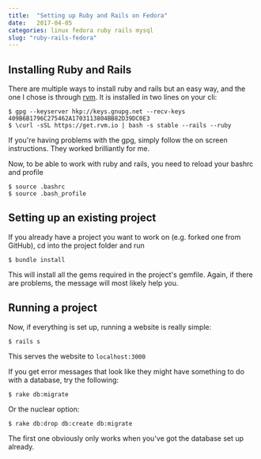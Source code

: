 ```yaml
---
title:  "Setting up Ruby and Rails on Fedora"
date:   2017-04-05
categories: linux fedora ruby rails mysql 
slug: "ruby-rails-fedora"
---
```


## Installing Ruby and Rails

There are multiple ways to install ruby and rails but an easy way, and the one I chose is through [rvm](https://rvm.io/). It is installed in two lines on your cli:

	$ gpg --keyserver hkp://keys.gnupg.net --recv-keys 409B6B1796C275462A1703113804BB82D39DC0E3
	$ \curl -sSL https://get.rvm.io | bash -s stable --rails --ruby

If you're having problems with the gpg, simply follow the on screen instructions. They worked brilliantly for me.

Now, to be able to work with ruby and rails, you need to reload your bashrc and profile

	$ source .bashrc
	$ source .bash_profile


## Setting up an existing project
If you already have a project you want to work on (e.g. forked one from GitHub), cd into the project folder and run

	$ bundle install

This will install all the gems required in the project's gemfile. Again, if there are problems, the message will most likely help you.

## Running a project
Now, if everything is set up, running a website is really simple:

	$ rails s

This serves the website to `localhost:3000`

If you get error messages that look like they might have something to do with a database, try the following:

	$ rake db:migrate

Or the nuclear option:
	
	$ rake db:drop db:create db:migrate

The first one obviously only works when you've got the database set up already.

